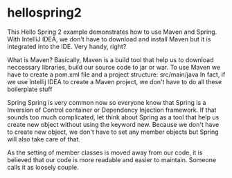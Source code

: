# hellospring2

This Hello Spring 2 example demonstrates how to use Maven and Spring. With IntelliJ IDEA, we don't have to download and install Maven but it is integrated into the IDE. Very handy, right?

What is Maven? 
Basically, Maven is a build tool that help us to download neccessary libraries, build our source code to jar or war.
To use Maven we have to create a pom.xml file and a project structure: src/main/java
In fact, if we use Intellij IDEA to create a Maven project, we don't have to do all these boilerplate stuff

Spring
Spring is very common now so everyone know that Spring is a Inversion of Control container or Dependency Injection framework. If that sounds too much complicated, let think about Spring as a tool that help us create new object without using the keyword new. Because we don't have to create new object, we don't have to set any member objects but Spring will also take care of that.

As the setting of member classes is moved away from our code, it is believed that our code is more readable and easier to maintain. Someone calls it as loosely couple. 
